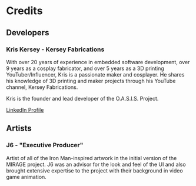 # Credits

## Developers

### Kris Kersey - Kersey Fabrications

With over 20 years of experience in embedded software development, over 9 years as a cosplay fabricator, and over 5 years as a 3D printing YouTuber/Influencer, Kris is a passionate maker and cosplayer. He shares his knowledge of 3D printing and maker projects through his YouTube channel, Kersey Fabrications.

Kris is the founder and lead developer of the O.A.S.I.S. Project.

[LinkedIn Profile](https://www.linkedin.com/in/kriskersey/)

## Artists

### J6 - "Executive Producer"

Artist of all of the Iron Man-inspired artwork in the initial version of the MIRAGE project. J6 was an advisor for the look and feel of the UI and also brought extensive expertise to the project with their background in video game animation.
